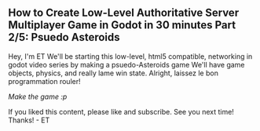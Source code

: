 ## How to Create Low-Level Authoritative Server Multiplayer Game in Godot in 30 minutes Part 2/5: Psuedo Asteroids 

Hey, I'm ET
We'll be starting this low-level, html5 compatible, networking in godot video series
by making a psuedo-Asteroids game
We'll have game objects, physics, and really lame win state.
Alright, laissez le bon programmation rouler!

*Make the game :p*

If you liked this content, please like and subscribe. See you next time! Thanks! - ET